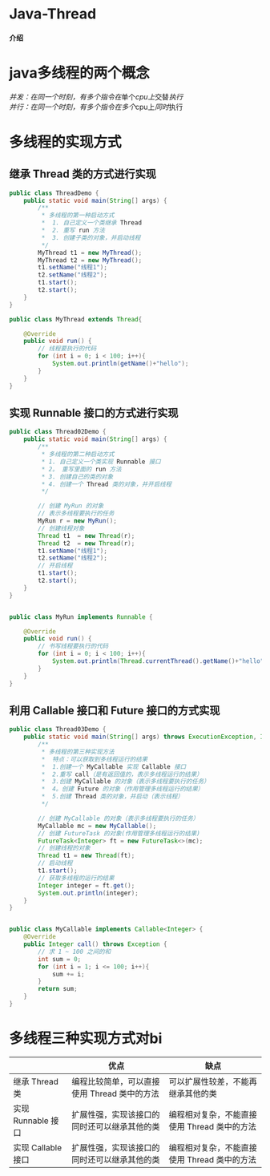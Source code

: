 # Java-Thread
#### 介绍
# java多线程的两个概念
*并发：在同一个时刻，有多个指令在*单个*cpu上*交替*执行<br>
*并行：在同一个时刻，有多个指令在*多个*cpu上*同时*执行<br>
# 多线程的实现方式
## 继承 Thread 类的方式进行实现
```java
public class ThreadDemo {
    public static void main(String[] args) {
        /**
         * 多线程的第一种启动方式
         *  1. 自己定义一个类继承 Thread
         *  2. 重写 run 方法
         *  3. 创建子类的对象，并启动线程
         */
        MyThread t1 = new MyThread();
        MyThread t2 = new MyThread();
        t1.setName("线程1");
        t2.setName("线程2");
        t1.start();
        t2.start();
    }
}

public class MyThread extends Thread{

    @Override
    public void run() {
        // 线程要执行的代码
        for (int i = 0; i < 100; i++){
            System.out.println(getName()+"hello");
        }
    }
}
```
## 实现 Runnable 接口的方式进行实现
```java
public class Thread02Demo {
    public static void main(String[] args) {
        /**
         * 多线程的第二种启动方式
         * 1. 自己定义一个类实现 Runnable 接口
         * 2。 重写里面的 run 方法
         * 3. 创建自己的类的对象
         * 4. 创建一个 Thread 类的对象，并开启线程
         */

        // 创建 MyRun 的对象
        // 表示多线程要执行的任务
        MyRun r = new MyRun();
        // 创建线程对象
        Thread t1  = new Thread(r);
        Thread t2  = new Thread(r);
        t1.setName("线程1");
        t2.setName("线程2");
        // 开启线程
        t1.start();
        t2.start();
    }
}


public class MyRun implements Runnable {

    @Override
    public void run() {
        // 书写线程要执行的代码
        for (int i = 0; i < 100; i++){
            System.out.println(Thread.currentThread().getName()+"hello");
        }
    }
}
```
## 利用 Callable 接口和 Future 接口的方式实现
```java
public class Thread03Demo {
    public static void main(String[] args) throws ExecutionException, InterruptedException {
        /**
         * 多线程的第三种实现方法
         *  特点：可以获取到多线程运行的结果
         *  1.创建一个 MyCallable 实现 Callable 接口
         *  2.重写 call（是有返回值的，表示多线程运行的结果）
         *  3.创建 MyCallable 的对象（表示多线程要执行的任务）
         *  4。创建 Future 的对象（作用管理多线程运行的结果）
         *  5.创建 Thread 类的对象，并启动（表示线程）
         */

        // 创建 MyCallable 的对象（表示多线程要执行的任务）
        MyCallable mc = new MyCallable();
        // 创建 FutureTask 的对象(作用管理多线程运行的结果)
        FutureTask<Integer> ft = new FutureTask<>(mc);
        // 创建线程的对象
        Thread t1 = new Thread(ft);
        // 启动线程
        t1.start();
        // 获取多线程的运行的结果
        Integer integer = ft.get();
        System.out.println(integer);
    }
}


public class MyCallable implements Callable<Integer> {
    @Override
    public Integer call() throws Exception {
        // 求 1 ~ 100 之间的和
        int sum = 0;
        for (int i = 1; i <= 100; i++){
            sum += i;
        }
        return sum;
    }
}
```
# 多线程三种实现方式对bi

|                 |            优点                     |          缺点                     |
|             --- |                ---                 |               ---                |
|继承 Thread 类    |编程比较简单，可以直接使用 Thread 类中的方法|可以扩展性较差，不能再继承其他的类|
|实现 Runnable 接口|扩展性强，实现该接口的同时还可以继承其他的类|编程相对复杂，不能直接使用 Thread 类中的方法|
|实现 Callable 接口|扩展性强，实现该接口的同时还可以继承其他的类|编程相对复杂，不能直接使用 Thread 类中的方法|